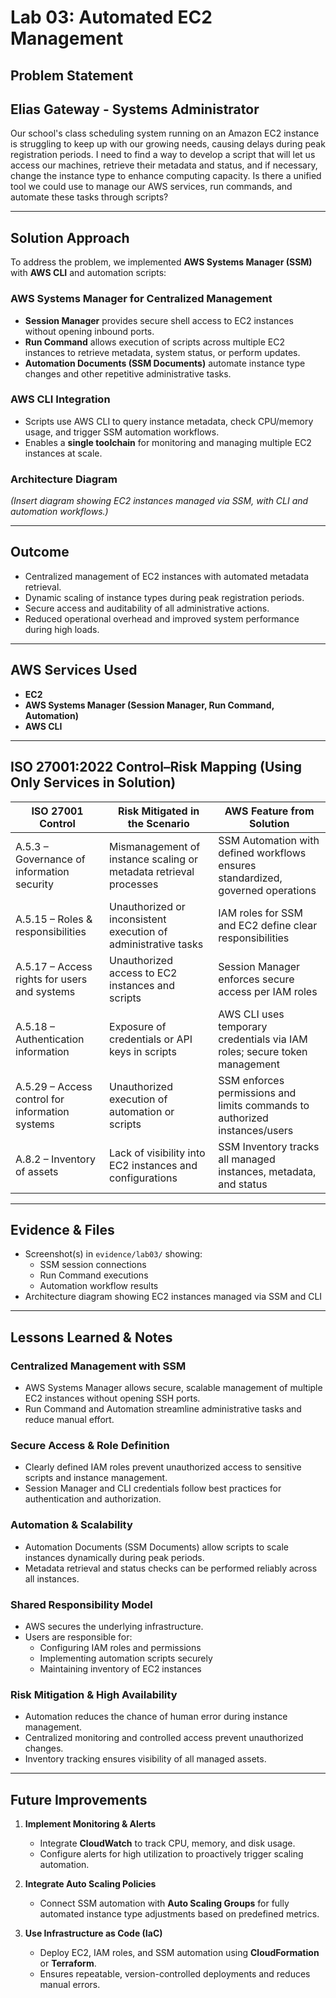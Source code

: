 # Lab 03: Automated EC2 Management

## Problem Statement

## Elias Gateway -  Systems Administrator 


Our school's class scheduling system running on an Amazon EC2 instance is struggling to keep up with our growing needs, causing delays during peak registration periods. I need to find a way to develop a script that will let us access our machines, retrieve their metadata and status, and if necessary, change the instance type to enhance computing capacity. Is there a unified tool we could use to manage our AWS services, run commands, and automate these tasks through scripts?

---

## Solution Approach

To address the problem, we implemented **AWS Systems Manager (SSM)** with **AWS CLI** and automation scripts:

### AWS Systems Manager for Centralized Management
- **Session Manager** provides secure shell access to EC2 instances without opening inbound ports.
- **Run Command** allows execution of scripts across multiple EC2 instances to retrieve metadata, system status, or perform updates.
- **Automation Documents (SSM Documents)** automate instance type changes and other repetitive administrative tasks.

### AWS CLI Integration
- Scripts use AWS CLI to query instance metadata, check CPU/memory usage, and trigger SSM automation workflows.
- Enables a **single toolchain** for monitoring and managing multiple EC2 instances at scale.

### Architecture Diagram
*(Insert diagram showing EC2 instances managed via SSM, with CLI and automation workflows.)*

---

## Outcome
- Centralized management of EC2 instances with automated metadata retrieval.
- Dynamic scaling of instance types during peak registration periods.
- Secure access and auditability of all administrative actions.
- Reduced operational overhead and improved system performance during high loads.

---

## AWS Services Used
- **EC2**
- **AWS Systems Manager (Session Manager, Run Command, Automation)**
- **AWS CLI**

---

## ISO 27001:2022 Control–Risk Mapping (Using Only Services in Solution)

| ISO 27001 Control | Risk Mitigated in the Scenario | AWS Feature from Solution |
|------------------|--------------------------------|---------------------------|
| A.5.3 – Governance of information security | Mismanagement of instance scaling or metadata retrieval processes | SSM Automation with defined workflows ensures standardized, governed operations |
| A.5.15 – Roles & responsibilities | Unauthorized or inconsistent execution of administrative tasks | IAM roles for SSM and EC2 define clear responsibilities |
| A.5.17 – Access rights for users and systems | Unauthorized access to EC2 instances and scripts | Session Manager enforces secure access per IAM roles |
| A.5.18 – Authentication information | Exposure of credentials or API keys in scripts | AWS CLI uses temporary credentials via IAM roles; secure token management |
| A.5.29 – Access control for information systems | Unauthorized execution of automation or scripts | SSM enforces permissions and limits commands to authorized instances/users |
| A.8.2 – Inventory of assets | Lack of visibility into EC2 instances and configurations | SSM Inventory tracks all managed instances, metadata, and status |

---

## Evidence & Files

- Screenshot(s) in `evidence/lab03/` showing:
    - SSM session connections
    - Run Command executions
    - Automation workflow results
- Architecture diagram showing EC2 instances managed via SSM and CLI

---

## Lessons Learned & Notes

### Centralized Management with SSM
- AWS Systems Manager allows secure, scalable management of multiple EC2 instances without opening SSH ports.
- Run Command and Automation streamline administrative tasks and reduce manual effort.

### Secure Access & Role Definition
- Clearly defined IAM roles prevent unauthorized access to sensitive scripts and instance management.
- Session Manager and CLI credentials follow best practices for authentication and authorization.

### Automation & Scalability
- Automation Documents (SSM Documents) allow scripts to scale instances dynamically during peak periods.
- Metadata retrieval and status checks can be performed reliably across all instances.

### Shared Responsibility Model
- AWS secures the underlying infrastructure.
- Users are responsible for:
    - Configuring IAM roles and permissions
    - Implementing automation scripts securely
    - Maintaining inventory of EC2 instances

### Risk Mitigation & High Availability
- Automation reduces the chance of human error during instance management.
- Centralized monitoring and controlled access prevent unauthorized changes.
- Inventory tracking ensures visibility of all managed assets.

---

## Future Improvements

1. **Implement Monitoring & Alerts**
   - Integrate **CloudWatch** to track CPU, memory, and disk usage.
   - Configure alerts for high utilization to proactively trigger scaling automation.

2. **Integrate Auto Scaling Policies**
   - Connect SSM automation with **Auto Scaling Groups** for fully automated instance type adjustments based on predefined metrics.

3. **Use Infrastructure as Code (IaC)**
   - Deploy EC2, IAM roles, and SSM automation using **CloudFormation** or **Terraform**.
   - Ensures repeatable, version-controlled deployments and reduces manual errors.
